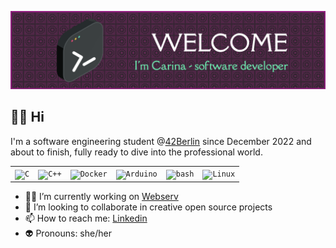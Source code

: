 ![Header](./header.png)
## 🖖🙂 Hi
I'm a software engineering student @[42Berlin](https://42berlin.de) since December 2022 and about to finish, fully ready to dive into the professional world. 
<html>
<div align="center">
	<table>
		<tr>
			<td><code><img width="50" src="https://user-images.githubusercontent.com/25181517/192106070-46255bcf-65e6-4c6b-a296-bf8d0d8fb2a7.png" alt="C" title="C"/></code></td>
			<td><code><img width="50" src="https://user-images.githubusercontent.com/25181517/192106073-90fffafe-3562-4ff9-a37e-c77a2da0ff58.png" alt="C++" title="C++"/></code></td>
			<td><code><img width="50" src="https://user-images.githubusercontent.com/25181517/117207330-263ba280-adf4-11eb-9b97-0ac5b40bc3be.png" alt="Docker" title="Docker"/></code></td>
			<td><code><img width="50" src="https://github.com/marwin1991/profile-technology-icons/assets/136815194/a57a85ba-e2dd-4036-85b6-7e1532391627" alt="Arduino" title="Arduino"/></code></td>
			<td><code><img width="50" src="https://user-images.githubusercontent.com/25181517/192158606-7c2ef6bd-6e04-47cf-b5bc-da2797cb5bda.png" alt="bash" title="bash"/></code></td>
			<td><code><img width="50" src="https://github.com/marwin1991/profile-technology-icons/assets/76662862/2481dc48-be6b-4ebb-9e8c-3b957efe69fa" alt="Linux" title="Linux"/></code></td>
		</tr>
	</table>
</div>
</html>

- 👩‍💻 I’m currently working on [Webserv](https://github.com/andreasmaucher/webserv)
- 👯 I’m looking to collaborate in creative open source projects
- 📫 How to reach me: [Linkedin](https://www.linkedin.com/in/carinaestevezorth)
- 👽 Pronouns: she/her
<!--
**cariestevez/cariestevez** is a ✨ _special_ ✨ repository because its `README.md` (this file) appears on your GitHub profile.

Here are some ideas to get you started:

- 🔭 I’m currently working on my 42 projects
- 🌱 I’m currently learning coding in C and C++, bash programming, containerization with Docker
- 👯 I’m looking to collaborate on open source projects and medical related topics
- 💬 Ask me about 
- 📫 How to reach me: [Linkedin](https://www.linkedin.com/in/carinaestevezorth)
- 😄 Pronouns: svangheri/wholesome
-->
